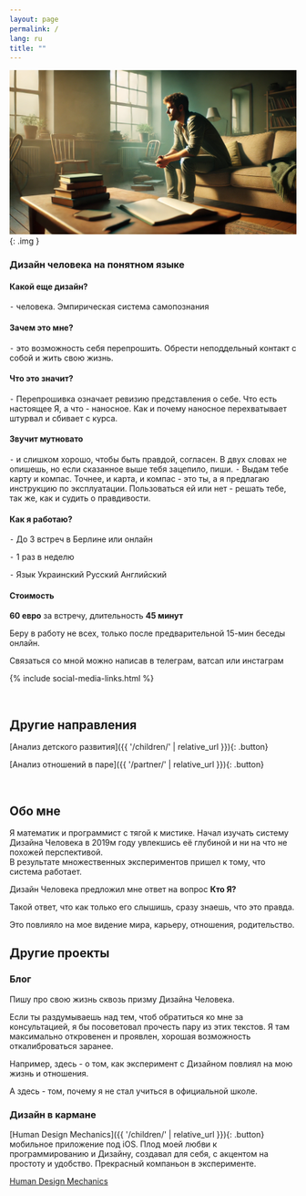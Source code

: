 ```yaml
---
layout: page
permalink: /
lang: ru
title: ""
---
```


![Alt text](/assets/images/tmp.png){: .img }

### Дизайн человека на понятном языке  

#### Какой еще дизайн?
⁃ человека. Эмпирическая система самопознания

#### Зачем это мне?
⁃ это возможность себя перепрошить. Обрести неподдельный контакт с собой и жить свою жизнь.

#### Что это значит?
 ⁃ Перепрошивка означает ревизию представления о себе. Что есть настоящее Я, а что - наносное. 
Как и почему наносное перехватывает штурвал и сбивает с курса.

#### Звучит мутновато
⁃ и слишком хорошо, чтобы быть правдой, согласен.
В двух словах не опишешь, но если сказанное выше тебя зацепило, пиши. 
⁃ Выдам тебе карту и компас. Точнее, и карта, и компас - это ты, а я предлагаю инструкцию по эксплуатации. Пользоваться ей или нет - решать тебе, так же, как и судить о правдивости.

#### Как я работаю?
⁃ До 3 встреч в Берлине или онлайн

⁃ 1 раз в неделю

⁃ Язык Украинский Русский Английский

#### Стоимость
**60 евро** за встречу, длительность **45 минут**

Беру в работу не всех, только после предварительной 15-мин беседы онлайн.

Связаться со мной можно написав в телеграм, ватсап или инстаграм

{% include social-media-links.html %}

<br>

## Другие направления

[Анализ детского развития]({{ '/children/' | relative_url }}){: .button}

[Анализ отношений в паре]({{ '/partner/' | relative_url }}){: .button}

<br>

## Обо мне

Я математик и программист с тягой к мистике. Начал изучать систему Дизайна Человека в 2019м году увлекшись её глубиной и ни на что не похожей перспективой.  
В результате множественных экспериментов пришел к тому, что система работает.

Дизайн Человека предложил мне ответ на вопрос **Кто Я?**

Такой ответ, что как только его слышишь, сразу знаешь, что это правда.

Это повлияло на мое видение мира, карьеру, отношения, родительство. 

## Другие проекты

### Блог 
Пишу про свою жизнь сквозь призму Дизайна Человека.

Если ты раздумываешь над тем, чтоб обратиться ко мне за консультацией, я бы посоветовал прочесть пару из этих текстов. Я там максимально откровенен и проявлен, хорошая возможность откалиброваться заранее.

Например, здесь - о том, как эксперимент с Дизайном повлиял на мою жизнь и отношения.

А здесь - том, почему я не стал учиться в официальной школе.

### Дизайн в кармане

[Human Design Mechanics]({{ '/children/' | relative_url }}){: .button} мобильное приложение под iOS.
Плод моей любви к программированию и Дизайну, 
создавал для себя, с акцентом на простоту и удобство.
Прекрасный компаньон в эксперименте.

<a href="https://apps.apple.com/us/app/human-design-mechanics/id6499063695" class="appstore-button" target="_blank" rel="noopener noreferrer">
  <i class="fab fa-app-store"></i>
  <span>Human Design Mechanics</span>
</a>


